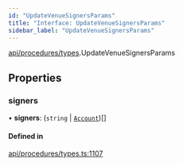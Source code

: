 ```yaml
---
id: "UpdateVenueSignersParams"
title: "Interface: UpdateVenueSignersParams"
sidebar_label: "UpdateVenueSignersParams"
---
```


[api/procedures/types](../../../../../modules/API/Procedures/Types/Types.md).UpdateVenueSignersParams

## Properties

### signers

• **signers**: (`string` \| [`Account`](../../../../../classes/API/Entities/Account/Account.md))[]

#### Defined in

[api/procedures/types.ts:1107](https://github.com/PolymeshAssociation/polymesh-sdk/blob/b55e63737/src/api/procedures/types.ts#L1107)
